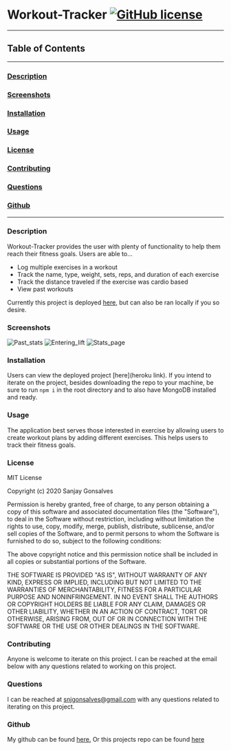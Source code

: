 # Workout-Tracker [![GitHub license](https://img.shields.io/github/license/Naereen/StrapDown.js.svg)](https://github.com/Naereen/StrapDown.js/blob/master/LICENSE)
---
## Table of Contents
---
### [Description](#Description)
### [Screenshots](#Screenshots)
### [Installation](#Installation)
### [Usage](#Usage)
### [License](#License)
### [Contributing](#Contributing)
### [Questions](#Questions)
### [Github](#Github)
---
### <a name="Description"></a>Description
Workout-Tracker provides the user with plenty of functionality to help them reach their fitness goals. Users are able to...
* Log multiple exercises in a workout
* Track the name, type, weight, sets, reps, and duration of each exercise
* Track the distance traveled if the exercise was cardio based
* View past workouts

Currently this project is deployed [here](https://aqueous-gorge-96089.herokuapp.com/), but can also be ran locally if you so desire.
### <a name="Screenshots"></a>Screenshots
![Past_stats](https://github.com/jamespericles/Workout-Tracker/blob/master/screenshots/Past_stats.png)
![Entering_lift](https://github.com/jamespericles/Workout-Tracker/blob/master/screenshots/Entering_lift.png)
![Stats_page](https://github.com/jamespericles/Workout-Tracker/blob/master/screenshots/Stats_page.png)
### <a name="Installation"></a>Installation
Users can view the deployed project [here](heroku link). If you intend to iterate on the project, besides downloading the repo to your machine, be sure to run `npm i` in the root directory and to also have MongoDB installed and ready.
### <a name="Usage"></a>Usage
The application best serves those interested in exercise by allowing users to create workout plans by adding different exercises. This helps users to track their fitness goals.
### <a name="License"></a>License
MIT License

Copyright (c) 2020 Sanjay Gonsalves
    
Permission is hereby granted, free of charge, to any person obtaining a copy
of this software and associated documentation files (the "Software"), to deal
in the Software without restriction, including without limitation the rights
to use, copy, modify, merge, publish, distribute, sublicense, and/or sell
copies of the Software, and to permit persons to whom the Software is
furnished to do so, subject to the following conditions:
    
The above copyright notice and this permission notice shall be included in all
copies or substantial portions of the Software.
    
THE SOFTWARE IS PROVIDED "AS IS", WITHOUT WARRANTY OF ANY KIND, EXPRESS OR
IMPLIED, INCLUDING BUT NOT LIMITED TO THE WARRANTIES OF MERCHANTABILITY,
FITNESS FOR A PARTICULAR PURPOSE AND NONINFRINGEMENT. IN NO EVENT SHALL THE
AUTHORS OR COPYRIGHT HOLDERS BE LIABLE FOR ANY CLAIM, DAMAGES OR OTHER
LIABILITY, WHETHER IN AN ACTION OF CONTRACT, TORT OR OTHERWISE, ARISING FROM,
OUT OF OR IN CONNECTION WITH THE SOFTWARE OR THE USE OR OTHER DEALINGS IN THE
SOFTWARE.
### <a name="Contributing"></a>Contributing
Anyone is welcome to iterate on this project. I can be reached at the email below with any questions related to working on this project.

### <a name="Questions"></a>Questions
I can be reached at snjgonsalves@gmail.com with any questions related to iterating on this project.
### <a name="Github"></a>Github
My github can be found [here.](https://github.com/sanjay1626) Or this projects repo can be found [here](https://github.com/sanjay1626/WorkOut-Tracker.git)
